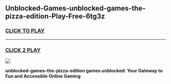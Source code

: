 
## Unblocked-Games-unblocked-games-the-pizza-edition-Play-Free-6tg3z
<h3>
<a href="https://premium76.site?title=unblocked-games-the-pizza-edition&ref=19M">CLICK TO PLAY</a></h3>
<hr>

<h3>
<a href="https://premium76.site?title=unblocked-games-the-pizza-edition&ref=19M">CLICK 2 PLAY</a>
  
</h3>

<a href="https://premium76.site?title=unblocked-games-the-pizza-edition&ref=19M"><img src="https://clearcache.store/games.png"></a>


**unblocked-games-the-pizza-edition games unblocked: Your Gateway to Fun and Accessible Online Gaming**
